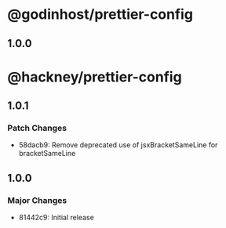 
# @godinhost/prettier-config

## 1.0.0

# @hackney/prettier-config

## 1.0.1

### Patch Changes

- 58dacb9: Remove deprecated use of jsxBracketSameLine for bracketSameLine

## 1.0.0

### Major Changes

- 81442c9: Initial release
